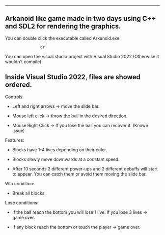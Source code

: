 -----------------------------------------------------------------------------------------------
Arkanoid like game made in two days using C++ and SDL2 for rendering the graphics.
-----------------------------------------------------------------------------------------------

You can double click the executable called Arkanoid.exe 
					
					or
					
You can open the visual studio project with Visual Studio 2022 (Otherwise it wouldn't compile)

Inside Visual Studio 2022, files are showed ordered.
-----------------------------------------------------------------------------------------------

Controls:

- Left and right arrows -> move the slide bar.

- Mouse left click ->  throw the ball in the desired direction.

- Mouse Right Click -> If you lose the ball you can recover it. (Known issue)  

Features:

- Blocks have 1-4 lives depending on their color.

- Blocks slowly move downwards at a constant speed.

- After 10 seconds 3 different power-ups and 3 different debuffs will start to appear. You can catch them or avoid them moving the slide bar.

Win condition: 

- Break all blocks.

Lose conditions: 

- If the ball reach the bottom you will lose 1 live. If you lose 3 lives -> game over.

- If any block reach the bottom or touch the player -> game over.
